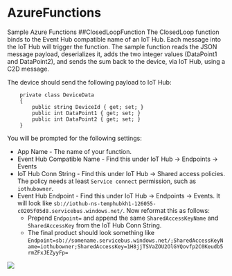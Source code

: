 # AzureFunctions
Sample Azure Functions
##ClosedLoopFunction
The ClosedLoop function binds to the Event Hub compatible name of an IoT Hub. Each message into the IoT Hub will trigger the function. The sample function reads the JSON message payload, deserializes it, adds the two integer values (DataPoint1 and DataPoint2), and sends the sum back to the device, via IoT Hub, using a C2D message. 

The device should send the following payload to IoT Hub:
```
    private class DeviceData
    {
        public string DeviceId { get; set; }
        public int DataPoint1 { get; set; }
        public int DataPoint2 { get; set; }
    }
```

You will be prompted for the following settings:
- App Name - The name of your function. 
- Event Hub Compatible Name - Find this under IoT Hub -> Endpoints -> Events
- IoT Hub Conn String - Find this under IoT Hub -> Shared access policies. The policy needs at least ```Service connect``` permission, such as ```iothubowner```.
- Event Hub Endpoint - Find this under IoT Hub -> Endpoints -> Events. It will look like ```sb://iothub-ns-temphubkh1-126055-c0205f05d8.servicebus.windows.net/```. Now reformat this as follows:
  - Prepend ```Endpoint=``` and append the same ```SharedAccessKeyName``` and ```SharedAccessKey``` from the IoT Hub Conn String. 
  - The final product should look something like ```Endpoint=sb://somename.servicebus.windows.net/;SharedAccessKeyName=iothubowner;SharedAccessKey=1H8jjTSVaZOU2OlGYQovfp2C0Keudb5rmZFxJEZyyFp=```

<a href="https://portal.azure.com/#create/Microsoft.Template/uri/https%3A%2F%2Fraw.githubusercontent.com%2Fkhilscher%2FAzureFunctions%2Fmaster%2FClosedLoopFunction%2Fdeploy%2Fazuredeploy.json" target="_blank">
    <img src="http://azuredeploy.net/deploybutton.png"/>
</a>
